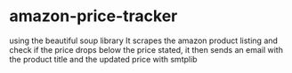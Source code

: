 # amazon-price-tracker

using the beautiful soup library It scrapes the amazon product listing and check if the price drops below the price stated, it then sends an email with the product title and the updated price with smtplib

